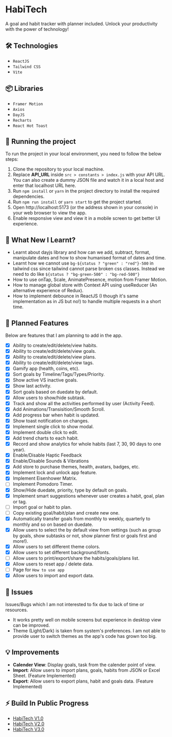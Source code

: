 # HabiTech

A goal and habit tracker with planner included. Unlock your productivity with the power of technology!

## 🛠️ Technologies

- `ReactJS`
- `Tailwind CSS`
- `Vite`

## 📦 Libraries

- `Framer Motion`
- `Axios`
- `DayJS`
- `Recharts`
- `React Hot Toast`

## 🚦 Running the project

To run the project in your local environment, you need to follow the below steps:

1. Clone the repository to your local machine.
2. Replace **API_URL** inside `src > constants > index.js` with your API URL. You can also create a dummy JSON file and watch it in a local host and enter that localhost URL here.
3. Run `npm install` or `yarn` in the project directory to install the required dependencies.
4. Run `npm run install` or `yarn start` to get the project started.
5. Open http://localhost:5173 (or the address shown in your console) in your web browser to view the app.
6. Enable responsive view and view it in a mobile screen to get better UI experience.

## 🧠 What New I Learnt?

- Learnt about dayjs library and how can we add, subtract, format, manipulate dates and how to show humanised format of dates and time.
- Learnt how we cannot use `bg-${status ? "green" : "red"}-500` in tailwind css since tailwind cannot parse broken css classes. Instead we need to do like `${status ? "bg-green-500" : "bg-red-500"}`
- How to use onTap, Scale, AnimatePresence, motion from Framer Motion.
- How to manage global store with Context API using useReducer (An alternative experience of Redux).
- How to implement debounce in ReactJS (I though it's same implementation as in JS but no!) to handle multiple requests in a short time.

## 🚀 Planned Features

Below are features that I am planning to add in the app.

- [x] Ability to create/edit/delete/view habits.
- [x] Ability to create/edit/delete/view goals.
- [x] Ability to create/edit/delete/view plans.
- [x] Ability to create/edit/delete/view tags.
- [x] Gamify app (health, coins, etc).
- [x] Sort goals by Timeline/Tags/Types/Priority.
- [x] Show active VS inactive goals.
- [x] Show last activity.
- [x] Sort goals based on duedate by default.
- [x] Allow users to show/hide subtask.
- [x] Track and show all the activities performed by user (Activity Feed).
- [x] Add Animations/Transisition/Smooth Scroll.
- [x] Add progress bar when habit is updated.
- [x] Show toast notification on changes.
- [x] Implement single click to show modal.
- [x] Implement double click to edit.
- [x] Add trend charts to each habit.
- [x] Record and show analytics for whole habits (last 7, 30, 90 days to one year).
- [x] Enable/Disable Haptic Feedback
- [x] Enable/Disable Sounds & Vibrations
- [x] Add store to purchase themes, health, avatars, badges, etc.
- [x] Implement lock and unlock app feature.
- [x] Implement Eisenhower Matrix.
- [ ] Implement Pomodoro Timer.
- [x] Show/Hide duedate, priority, type by default on goals.
- [x] Implement smart suggestions whenever user creates a habit, goal, plan or tag.
- [ ] Import goal or habit to plan.
- [ ] Copy existing goal/habit/plan and create new one.
- [x] Automatically transfer goals from monthly to weekly, quarterly to monthly and so on based on duedate.
- [x] Allow users to select the by default view from settings (such as group by goals, show subtasks or not, show planner first or goals first and more!).
- [x] Allow users to set different theme colors.
- [x] Allow users to set different background/fonts.
- [ ] Allow users to print/export/share the habits/goals/plans list.
- [x] Allow users to reset app / delete data.
- [ ] Page for `How to use app`
- [x] Allow users to import and export data.

## 🐞 Issues

Issues/Bugs which I am not interested to fix due to lack of time or resources.

- It works pretty well on mobile screens but experience in desktop view can be improved.
- Theme (Light/Dark) is taken from system's preferences. I am not able to provide user to switch themes as the app's code has grown too big.

## 💡 Improvements

- **Calender View**: Display goals, task from the calender point of view.
- **Import**: Allow users to import plans, goals, habits from JSON or Excel Sheet. (Feature Implemented)
- **Export**: Allow users to export plans, habit and goals data. (Feature Implemented)

## ⚡️ Build In Public Progress

- [HabiTech V1.0](https://www.linkedin.com/posts/nooruddin-shaikh_developer-habits-habitech-activity-7164270082024431616-L-IQ?utm_source=share&utm_medium=member_desktop)
- [HabiTech V2.0](https://www.linkedin.com/posts/nooruddin-shaikh_tailwindcss-react-api-activity-7166338128054534147-_NnH?utm_source=share&utm_medium=member_desktop)
- [HabiTech V3.0](https://www.linkedin.com/posts/nooruddin-shaikh_framermotion-priority-deadline-activity-7168499155403751424-k7FX?utm_source=share&utm_medium=member_desktop)
